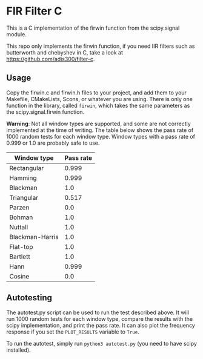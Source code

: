 # FIR Filter C

This is a C implementation of the firwin function from the scipy.signal module.

This repo only implements the firwin function, if you need IIR filters such as butterworth and chebyshev in C, take a look at https://github.com/adis300/filter-c.

## Usage
Copy the firwin.c and firwin.h files to your project, and add them to your Makefile, CMakeLists, Scons, or whatever you are using. There is only one function in the library, called `firwin`, which takes the same parameters as the scipy.signal.firwin function.

**Warning**: Not all window types are supported, and some are not correctly implemented at the time of writing. The table below shows the pass rate of 1000 random tests for each window type. Window types with a pass rate of 0.999 or 1.0 are probably safe to use.

| Window type | Pass rate |
|-------------|----------|
| Rectangular | 0.999    |
| Hamming     | 0.999    |
| Blackman    | 1.0      |
| Triangular  | 0.517    |
| Parzen      | 0.0      |
| Bohman      | 1.0      |
| Nuttall     | 1.0      |
| Blackman-Harris | 1.0      |
| Flat-top    | 1.0      |
| Bartlett    | 1.0      |
| Hann        | 0.999    |
| Cosine      | 0.0      |

## Autotesting
The autotest.py script can be used to run the test described above. It will run 1000 random tests for each window type, compare the results with the scipy implementation, and print the pass rate. It can also plot the frequency response if you set the `PLOT_RESULTS` variable to `True`.

To run the autotest, simply run `python3 autotest.py` (you need to have scipy installed).
